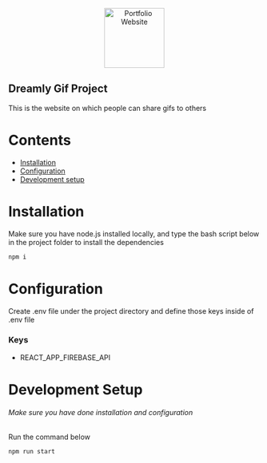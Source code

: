 <p align="center">
  <img src="https://user-images.githubusercontent.com/31304661/77071478-7492b400-6a2f-11ea-99a0-50374f4ca827.png" style="width:120px" alt="Portfolio Website">
</p>

## Dreamly Gif Project

This is the website on which people can share gifs to others

# Contents

- [Installation](#installation)
- [Configuration](#configuration)
- [Development setup](#development-setup)

# Installation

Make sure you have node.js installed locally, and type the bash script below in the project folder to install the dependencies

```bash
npm i
```

# Configuration

Create .env file under the project directory and define those keys inside of .env file

### Keys

- REACT_APP_FIREBASE_API

# Development Setup

###### Make sure you have done installation and configuration

Run the command below

```bash
npm run start
```
